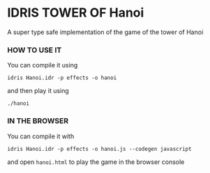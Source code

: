 # IDRIS TOWER OF Hanoi

A super type safe implementation of the game of the tower of Hanoi

### HOW TO USE IT

You can compile it using

```
idris Hanoi.idr -p effects -o hanoi
```

and then play it using

```
./hanoi
```

### IN THE BROWSER

You can compile it with

```
idris Hanoi.idr -p effects -o hanoi.js --codegen javascript
```

and open `hanoi.html` to play the game in the browser console
